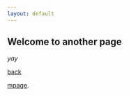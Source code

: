 ```yaml
---
layout: default
---
```


## Welcome to another page

_yay_

[back](./)

[mpage](http://clkmein.com/q2ZOQQ).
